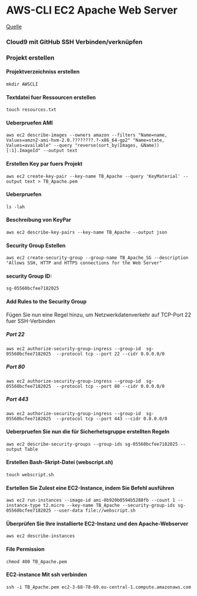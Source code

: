 # AWS-CLI EC2 Apache Web Server
[Quelle](https://towardsaws.com/how-to-use-aws-cli-to-launch-an-ec2-web-server-with-apache-9c20d07e07be)

### Cloud9 mit GitHub SSH Verbinden/verknüpfen

### Projekt erstellen 

#### Projektverzeichniss erstellen

    mkdir AWSCLI
    
#### Textdatei fuer Ressourcen erstellen

    touch resources.txt

#### Ueberpruefen AMI

    aws ec2 describe-images --owners amazon --filters "Name=name, Values=amzn2-ami-hvm-2.0.????????.?-x86_64-gp2" "Name=state, Values=available" --query "reverse(sort_by(Images, &Name))[:1].ImageId" --output text
    
#### Erstellen Key par fuers Projekt

    aws ec2 create-key-pair --key-name TB_Apache --query 'KeyMaterial' --output text > TB_Apache.pem

#### Ueberpruefen 

    ls -lah
    
#### Beschreibung von KeyPar

    aws ec2 describe-key-pairs --key-name TB_Apache --output json
    
#### Security Group Estellen

    aws ec2 create-security-group --group-name TB_Apache_SG --description "Allows SSH, HTTP and HTTPS connections for the Web Server"
    
#### security Group ID:

    sg-05560bcfee7182025

#### Add Rules to the Security Group
Fügen Sie nun eine Regel hinzu, um Netzwerkdatenverkehr auf TCP-Port 22 fuer SSH-Verbinden

##### Port 22

    aws ec2 authorize-security-group-ingress --group-id  sg-05560bcfee7182025  --protocol tcp --port 22 --cidr 0.0.0.0/0
    
##### Port 80

    aws ec2 authorize-security-group-ingress --group-id  sg-05560bcfee7182025  --protocol tcp --port 80 --cidr 0.0.0.0/0

##### Port 443

    aws ec2 authorize-security-group-ingress --group-id  sg-05560bcfee7182025  --protocol tcp --port 443 --cidr 0.0.0.0/0
    
#### Ueberpruefen Sie nun die für Sicherhetsgruppe erstellten Regeln 

    aws ec2 describe-security-groups --group-ids sg-05560bcfee7182025 --output Table
    
#### Erstellen Bash-Skript-Datei (webscript.sh)

    touch webscript.sh

#### Esrtellen Sie Zulest eine EC2-Instance, indem Sie Befehl ausführen

    aws ec2 run-instances --image-id ami-0b920b0594b5288fb --count 1 --instance-type t2.micro --key-name TB_Apache --security-group-ids sg-05560bcfee7182025 --user-data file://webscript.sh
 
#### Überprüfen Sie Ihre installierte EC2-Instanz und den Apache-Webserver

    aws ec2 describe-instances
    
#### File Permission    

    chmod 400 TB_Apache.pem    
    
#### EC2-instance Mit ssh verbinden 

    ssh -i TB_Apache.pem ec2-3-68-78-69.eu-central-1.compute.amazonaws.com